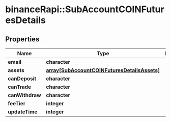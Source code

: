 # binanceRapi::SubAccountCOINFuturesDetails


## Properties
Name | Type | Description | Notes
------------ | ------------- | ------------- | -------------
**email** | **character** |  | 
**assets** | [**array[SubAccountCOINFuturesDetailsAssets]**](subAccountCOINFuturesDetails_assets.md) |  | 
**canDeposit** | **character** |  | 
**canTrade** | **character** |  | 
**canWithdraw** | **character** |  | 
**feeTier** | **integer** |  | 
**updateTime** | **integer** |  | 


